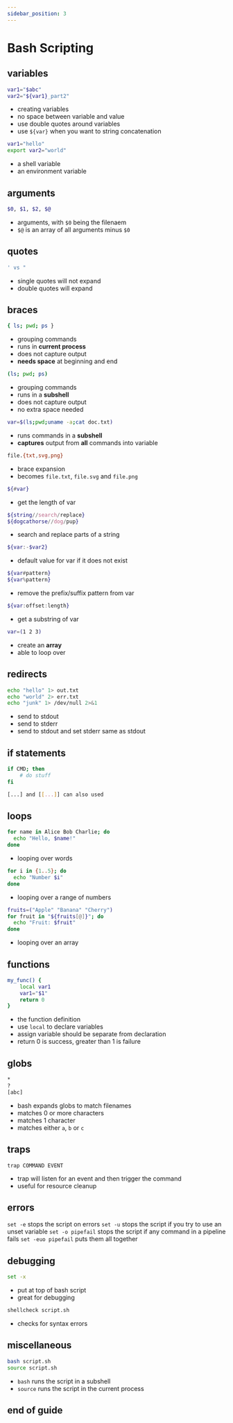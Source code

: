 ```yaml
---
sidebar_position: 3
---
```


# Bash Scripting

## variables

```bash
var1="$abc"
var2="${var1}_part2"
```

- creating variables
- no space between variable and value
- use double quotes around variables
- use `${var}` when you want to string concatenation

```bash
var1="hello"
export var2="world"
```

- a shell variable
- an environment variable

## arguments

```bash
$0, $1, $2, $@
```

- arguments, with `$0` being the filenaem
- `$@` is an array of all arguments minus `$0`

## quotes

```bash
' vs "
```

- single quotes will not expand
- double quotes will expand

## braces

```bash
{ ls; pwd; ps }
```

- grouping commands
- runs in **current process**
- does not capture output
- **needs space** at beginning and end

```bash
(ls; pwd; ps)
```

- grouping commands
- runs in a **subshell**
- does not capture output
- no extra space needed

```bash
var=$(ls;pwd;uname -a;cat doc.txt)
```

- runs commands in a **subshell**
- **captures** output from **all** commands into variable

```bash
file.{txt,svg,png}
```

- brace expansion
- becomes `file.txt`, `file.svg` and `file.png`

```bash
${#var}
```

- get the length of var

```bash
${string//search/replace}
${dogcathorse//dog/pup}
```

- search and replace parts of a string

```bash
${var:-$var2}
```

- default value for var if it does not exist

```bash
${var#pattern}
${var%pattern}
```

- remove the prefix/suffix pattern from var

```bash
${var:offset:length}
```

- get a substring of var

```bash
var=(1 2 3)
```

- create an **array**
- able to loop over

## redirects

```bash
echo "hello" 1> out.txt
echo "world" 2> err.txt
echo "junk" 1> /dev/null 2>&1
```

- send to stdout
- send to stderr
- send to stdout and set stderr same as stdout

## if statements

```bash
if CMD; then
    # do stuff
fi

[...] and [[...]] can also used
```

## loops

```bash
for name in Alice Bob Charlie; do
  echo "Hello, $name!"
done
```

- looping over words

```bash
for i in {1..5}; do
  echo "Number $i"
done
```

- looping over a range of numbers

```bash
fruits=("Apple" "Banana" "Cherry")
for fruit in "${fruits[@]}"; do
  echo "Fruit: $fruit"
done
```

- looping over an array

## functions

```bash
my_func() {
    local var1
    var1="$1"
    return 0
}
```

- the function definition
- use `local` to declare variables
- assign variable should be separate from declaration
- return 0 is success, greater than 1 is failure

## globs

```bash
*
?
[abc]
```

- bash expands globs to match filenames
- matches 0 or more characters
- matches 1 character
- matches either `a`, `b` or `c`

## traps

`trap COMMAND EVENT`

- trap will listen for an event and then trigger the command
- useful for resource cleanup

## errors

`set -e` stops the script on errors
`set -u` stops the script if you try to use an unset variable
`set -o pipefail` stops the script if any command in a pipeline fails
`set -euo pipefail` puts them all together

## debugging

```bash
set -x
```

- put at top of bash script
- great for debugging

```bash
shellcheck script.sh
```

- checks for syntax errors

## miscellaneous

```bash
bash script.sh
source script.sh
```

- `bash` runs the script in a subshell
- `source` runs the script in the current process

## end of guide
